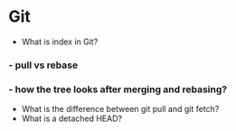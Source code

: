 # Git
- What is index in Git?
### - pull vs rebase
### - how the tree looks after merging and rebasing?
- What is the difference between git pull and git fetch?
- What is a detached HEAD?
